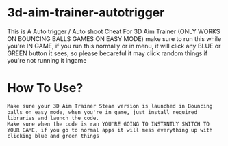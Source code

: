 # 3d-aim-trainer-autotrigger
This is A Auto trigger / Auto shoot Cheat For 3D Aim Trainer (ONLY WORKS ON BOUNCING BALLS GAMES ON EASY MODE) make sure to run this while you're IN GAME, if you run this normally or in menu, it will click any BLUE or GREEN button it sees, so please becareful it may click random things if you're not running it ingame


# How To Use?
	Make sure your 3D Aim Trainer Steam version is launched in Bouncing balls on easy mode, when you're in game, just install required libraries and launch the code.
	Make sure when the code is ran YOU'RE GOING TO INSTANTLY SWITCH TO YOUR GAME, if you go to normal apps it will mess everything up with clicking blue and green things
